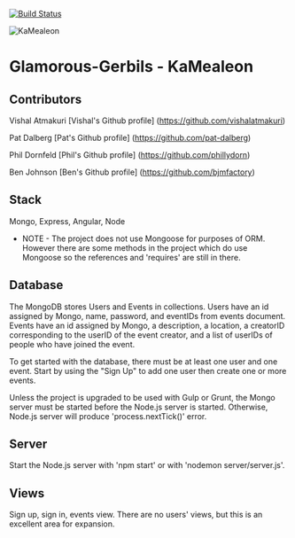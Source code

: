 [![Build Status](https://travis-ci.org/Glamorous-Gerbils/awkwardalpacas.svg)](https://travis-ci.org/Glamorous-Gerbils/awkwardalpacas)

![KaMealeon](../../client/images/chameleon.jpg)

Glamorous-Gerbils - KaMealeon
===========================

Contributors
------------

Vishal Atmakuri [Vishal's Github profile] (https://github.com/vishalatmakuri)

Pat Dalberg [Pat's Github profile] (https://github.com/pat-dalberg)

Phil Dornfeld [Phil's Github profile] (https://github.com/phillydorn)

Ben Johnson [Ben's Github profile] (https://github.com/bjmfactory)


Stack
-----
 
Mongo, Express, Angular, Node

 - NOTE -
The project does not use Mongoose for purposes of ORM.  However there are some methods in the project which do use Mongoose so the references and 'requires' are still in there.

Database
--------

The MongoDB stores Users and Events in collections. Users have an id assigned by Mongo, name, password, and eventIDs from events document. Events have an id assigned by Mongo, a description, a location, a creatorID corresponding to the userID of the event creator, and a list of userIDs of people who have joined the event.
 
To get started with the database, there must be at least one user and one event.  Start by using the "Sign Up" to add one user then create one or more events. 
 
Unless the project is upgraded to be used with Gulp or Grunt, the Mongo server must be started before the Node.js server is started.  Otherwise, Node.js server will produce 'process.nextTick()' error.

Server
------

Start the Node.js server with 'npm start' or with 'nodemon server/server.js'.
 
Views
-----

Sign up, sign in, events view.  There are no users' views, but this is an excellent area for expansion.
